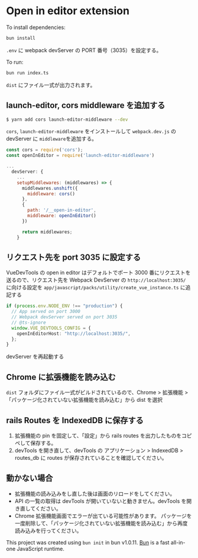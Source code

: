 # Open in editor extension

To install dependencies:

```bash
bun install
```

`.env` に webpack devServer の PORT 番号（3035）を設定する。

To run:

```bash
bun run index.ts
```

`dist` にファイル一式が出力されます。

## launch-editor, cors middleware を追加する

```sh
$ yarn add cors launch-editor-middleware --dev
```

`cors`, `launch-editor-middleware` をインストールして `webpack.dev.js` の devServer に `middleware`を追加する。

```js
const cors = require('cors');
const openInEditor = require('launch-editor-middleware')

...
  devServer: {
    ...
    setupMiddlewares: (middlewares) => {
      middlewares.unshift({
        middleware: cors()
      },
      {
        path: '/__open-in-editor',
        middleware: openInEditor()
      })

      return middlewares;
    }
```

## リクエスト先を port 3035 に設定する

VueDevTools の open in editor はデフォルトでポート 3000 番にリクエストを送るので、リクエスト先を Webpack DevServer の `http://localhost:3035/` に向ける設定を `app/javascript/packs/utility/create_vue_instance.ts` に追記する

```ts
if (process.env.NODE_ENV !== "production") {
  // App served on port 3000
  // Webpack devServer served on port 3035
  // @ts-ignore
  window.VUE_DEVTOOLS_CONFIG = {
    openInEditorHost: "http://localhost:3035/",
  };
}
```

devServer を再起動する

## Chrome に拡張機能を読み込む

`dist` フォルダにファイル一式がビルドされているので、Chrome > 拡張機能 > 「パッケージ化されていない拡張機能を読み込む」から dist を選択

## rails Routes を IndexedDB に保存する

1. 拡張機能の pin を固定して、「設定」から rails routes を出力したものをコピペして保存する。
2. devTools を開き直して、devTools の アプリケーション > IndexedDB > routes_db に routes が保存されていることを確認してください。

## 動かない場合

- 拡張機能の読み込みをし直した後は画面のリロードをしてください。
- API の一覧の取得は devTools が開いていないと動きません。devTools を開き直してください。
- Chrome 拡張機能画面でエラーが出ている可能性があります。
  パッケージを一度削除して、「パッケージ化されていない拡張機能を読み込む」から再度読み込みを行ってください。

This project was created using `bun init` in bun v1.0.11. [Bun](https://bun.sh) is a fast all-in-one JavaScript runtime.
